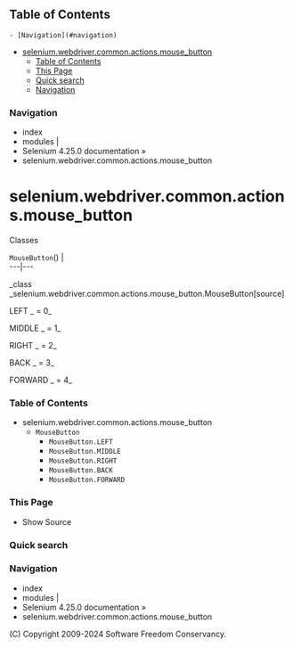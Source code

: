## Table of Contents

    - [Navigation](#navigation)
- [selenium.webdriver.common.actions.mouse_button](#seleniumwebdrivercommonactionsmouse_button)
    - [Table of Contents](#table-of-contents)
    - [This Page](#this-page)
    - [Quick search](#quick-search)
    - [Navigation](#navigation)

### Navigation

  * index
  * modules |
  * Selenium 4.25.0 documentation »
  * selenium.webdriver.common.actions.mouse_button

# selenium.webdriver.common.actions.mouse_button

Classes

`MouseButton`() |   
---|---  
  
_class _selenium.webdriver.common.actions.mouse_button.MouseButton[source]

    

LEFT _ = 0_

    

MIDDLE _ = 1_

    

RIGHT _ = 2_

    

BACK _ = 3_

    

FORWARD _ = 4_

    

### Table of Contents

  * selenium.webdriver.common.actions.mouse_button
    * `MouseButton`
      * `MouseButton.LEFT`
      * `MouseButton.MIDDLE`
      * `MouseButton.RIGHT`
      * `MouseButton.BACK`
      * `MouseButton.FORWARD`

### This Page

  * Show Source

### Quick search

### Navigation

  * index
  * modules |
  * Selenium 4.25.0 documentation »
  * selenium.webdriver.common.actions.mouse_button

(C) Copyright 2009-2024 Software Freedom Conservancy.